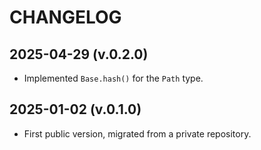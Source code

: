 CHANGELOG
=========

2025-04-29 (v.0.2.0)
--------------------
- Implemented `Base.hash()` for the `Path` type.

2025-01-02 (v.0.1.0)
--------------------
- First public version, migrated from a private repository.

